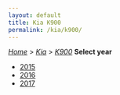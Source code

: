 ```yaml
---
layout: default
title: Kia K900
permalink: /kia/k900/
---
```

[*Home*](/) > [*Kia*](/kia/) > [*K900*](/kia/k900/)
**Select year**
- [2015](/kia/k900/2015/)
- [2016](/kia/k900/2016/)
- [2017](/kia/k900/2017/)